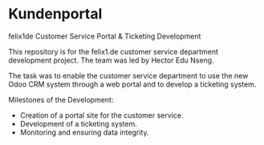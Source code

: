 # Kundenportal 
felix1de Customer Service Portal & Ticketing Development

This repository is for the felix1.de customer service department development project. The team was led by Hector Edu Nseng.

The task was to enable the customer service department to use the new Odoo CRM system through a web portal and to develop a ticketing system.

Milestones of the Development:

  - Creation of a portal site for the customer service.
  - Development of a ticketing system.
  - Monitoring and ensuring data integrity.
 
